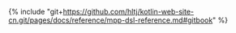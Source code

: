 {% include "git+https://github.com/hltj/kotlin-web-site-cn.git/pages/docs/reference/mpp-dsl-reference.md#gitbook" %}
